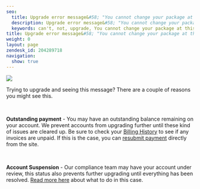 ```yaml
---
seo:
  title: Upgrade error message&#58; "You cannot change your package at this time because your account is not active."
  description: Upgrade error message&#58; "You cannot change your package at this time because your account is not active."
  keywords: can't, not, upgrade, You cannot change your package at this time because your account is not active, cannot, change, package
title: Upgrade error message&#58; "You cannot change your package at this time because your account is not active."
weight: 0
layout: page
zendesk_id: 204289718
navigation:
  show: true
---
```


![]({{root_url}}/images/cannotchangepackagenotactive.png)

Trying to upgrade and seeing this message? There are a couple of reasons you might see this.&nbsp;

&nbsp;

**Outstanding payment** - You may have an outstanding balance remaining on your account. We prevent accounts from upgrading further until these kind of issues are cleared up. Be sure to check your [Billing History](https://sendgrid.com/billing) to see if any invoices are unpaid. If this is the case, you can [resubmit payment](http://support.sendgrid.com/hc/en-us/articles/200183078-Update-your-Credit-Card-Resubmit-Payments) directly from the site.&nbsp;

&nbsp;

**Account Suspension** - Our compliance team may have your account under review, this status also prevents further upgrading until everything has been resolved. [Read more here](http://support.sendgrid.com/hc/en-us/articles/200182918-Account-Under-Review-Suspended) about what to do in this case.
